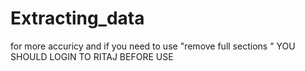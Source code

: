 # Extracting_data

for more accuricy and if you need to use "remove full sections "
YOU SHOULD LOGIN TO RITAJ BEFORE USE 
